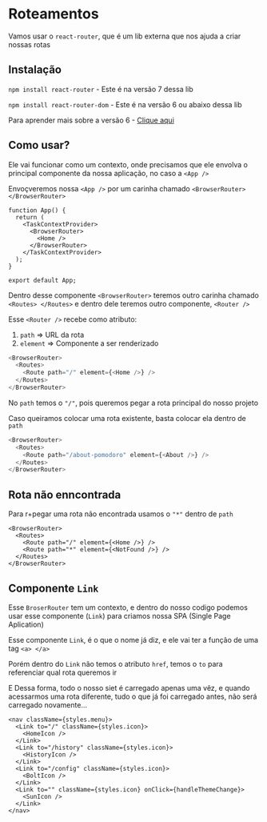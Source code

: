 # **Roteamentos**

Vamos usar o `react-router`, que é um lib externa que nos ajuda a criar nossas rotas

## Instalação

`npm install react-router` - Este é na versão 7 dessa lib

`npm install react-router-dom` - Este é na versão 6 ou abaixo dessa lib

Para aprender mais sobre a versão 6 - [Clique aqui](https://www.youtube.com/watch?app=desktop&v=rvS-TdtM8Ak)

## Como usar?

Ele vai funcionar como um contexto, onde precisamos que ele envolva o principal componente da nossa aplicação, no caso a `<App />`

Envoçveremos nossa `<App />` por um carinha chamado `<BrowserRouter> </BrowserRouter>`

```tsx
function App() {
  return (
    <TaskContextProvider>
      <BrowserRouter>
        <Home />
      </BrowserRouter>
    </TaskContextProvider>
  );
}

export default App;
```

Dentro desse componente `<BrowserRouter>` teremos outro carinha chamado `<Routes> </Routes>` e dentro dele teremos outro componente, `<Router />`

Esse `<Router />` recebe como atributo:

1. `path` => URL da rota
2. `element` => Componente a ser renderizado

```ts
<BrowserRouter>
  <Routes>
    <Route path="/" element={<Home />} />
  </Routes>
</BrowserRouter>
```

No `path` temos o `"/"`, pois queremos pegar a rota principal do nosso projeto

Caso queiramos colocar uma rota existente, basta colocar ela dentro de `path`

```ts
<BrowserRouter>
  <Routes>
    <Route path="/about-pomodoro" element={<About />} />
  </Routes>
</BrowserRouter>
```

## Rota não enncontrada

Para r+pegar uma rota não encontrada usamos o `"*"` dentro de `path`

```tsx
<BrowserRouter>
  <Routes>
    <Route path="/" element={<Home />} />
    <Route path="*" element={<NotFound />} />
  </Routes>
</BrowserRouter>
```

## Componente `Link`

Esse `BroserRouter` tem um contexto, e dentro do nosso codigo podemos usar esse componente (`Link`) para criamos nossa SPA (Single Page Aplication)

Esse componente `Link`, é o que o nome já diz, e ele vai ter a função de uma tag `<a> </a>`

Porém dentro do `Link` não temos o atributo `href`, temos o `to` para referenciar qual rota queremos ir

E Dessa forma, todo o nosso siet é carregado apenas uma vêz, e quando acessarmos uma rota diferente, tudo o que já foi carregado antes, não será carregado novamente...

```tsx
<nav className={styles.menu}>
  <Link to="/" className={styles.icon}>
    <HomeIcon />
  </Link>
  <Link to="/history" className={styles.icon}>
    <HistoryIcon />
  </Link>
  <Link to="/config" className={styles.icon}>
    <BoltIcon />
  </Link>
  <Link to="" className={styles.icon} onClick={handleThemeChange}>
    <SunIcon />
  </Link>
</nav>
```
